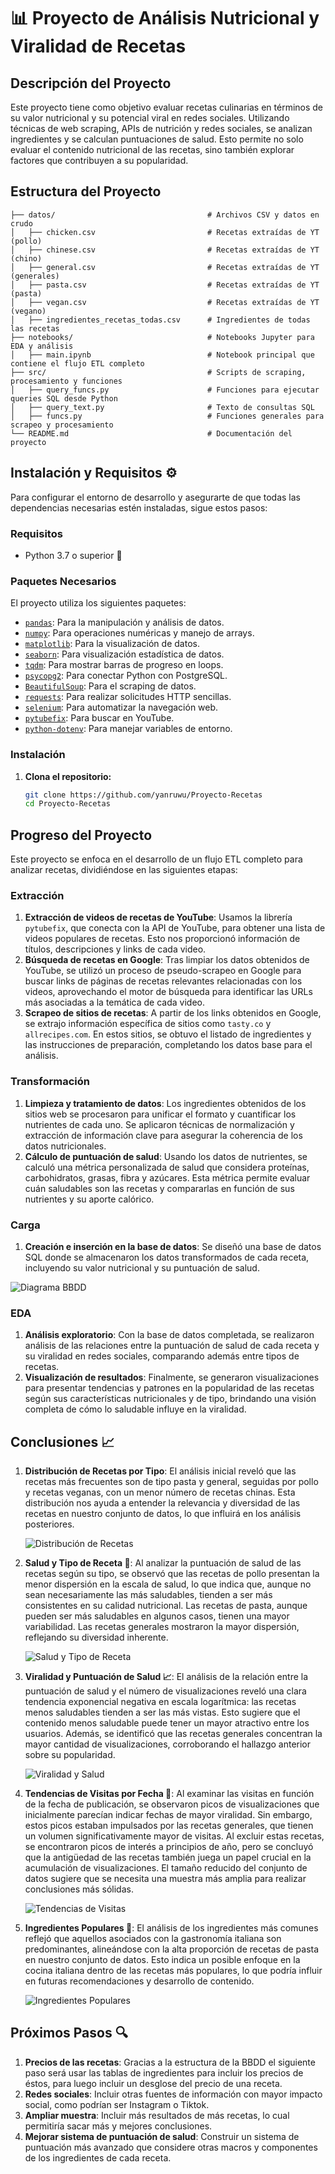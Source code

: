 # 📊 Proyecto de Análisis Nutricional y Viralidad de Recetas

## Descripción del Proyecto
Este proyecto tiene como objetivo evaluar recetas culinarias en términos de su valor nutricional y su potencial viral en redes sociales. Utilizando técnicas de web scraping, APIs de nutrición y redes sociales, se analizan ingredientes y se calculan puntuaciones de salud. Esto permite no solo evaluar el contenido nutricional de las recetas, sino también explorar factores que contribuyen a su popularidad.

## Estructura del Proyecto
```
├── datos/                                  # Archivos CSV y datos en crudo
│   ├── chicken.csv                         # Recetas extraídas de YT (pollo)
│   ├── chinese.csv                         # Recetas extraídas de YT (chino)
│   ├── general.csv                         # Recetas extraídas de YT (generales)
│   ├── pasta.csv                           # Recetas extraídas de YT (pasta)
│   ├── vegan.csv                           # Recetas extraídas de YT (vegano)
│   ├── ingredientes_recetas_todas.csv      # Ingredientes de todas las recetas
├── notebooks/                              # Notebooks Jupyter para EDA y análisis
│   ├── main.ipynb                          # Notebook principal que contiene el flujo ETL completo
├── src/                                    # Scripts de scraping, procesamiento y funciones
│   ├── query_funcs.py                      # Funciones para ejecutar queries SQL desde Python
│   ├── query_text.py                       # Texto de consultas SQL
│   ├── funcs.py                            # Funciones generales para scrapeo y procesamiento
└── README.md                               # Documentación del proyecto
```
## Instalación y Requisitos ⚙️

Para configurar el entorno de desarrollo y asegurarte de que todas las dependencias necesarias estén instaladas, sigue estos pasos:

### Requisitos

- Python 3.7 o superior 🐍

### Paquetes Necesarios

El proyecto utiliza los siguientes paquetes:

- [`pandas`](https://pandas.pydata.org/pandas-docs/stable/): Para la manipulación y análisis de datos.
- [`numpy`](https://numpy.org/doc/stable/): Para operaciones numéricas y manejo de arrays.
- [`matplotlib`](https://matplotlib.org/stable/users/index.html): Para la visualización de datos.
- [`seaborn`](https://seaborn.pydata.org/): Para visualización estadística de datos.
- [`tqdm`](https://tqdm.github.io/): Para mostrar barras de progreso en loops.
- [`psycopg2`](https://www.psycopg.org/): Para conectar Python con PostgreSQL.
- [`BeautifulSoup`](https://www.crummy.com/software/BeautifulSoup/bs4/doc/): Para el scraping de datos.
- [`requests`](https://docs.python-requests.org/en/latest/): Para realizar solicitudes HTTP sencillas.
- [`selenium`](https://www.selenium.dev/): Para automatizar la navegación web.
- [`pytubefix`](https://github.com/yanruwu/pytubefix): Para buscar en YouTube.
- [`python-dotenv`](https://pypi.org/project/python-dotenv/): Para manejar variables de entorno.

### Instalación

1. **Clona el repositorio:**

   ```bash
   git clone https://github.com/yanruwu/Proyecto-Recetas
   cd Proyecto-Recetas
## Progreso del Proyecto
Este proyecto se enfoca en el desarrollo de un flujo ETL completo para analizar recetas, dividiéndose en las siguientes etapas:

### Extracción
1. **Extracción de videos de recetas de YouTube**: Usamos la librería `pytubefix`, que conecta con la API de YouTube, para obtener una lista de videos populares de recetas. Esto nos proporcionó información de títulos, descripciones y links de cada video.
2. **Búsqueda de recetas en Google**: Tras limpiar los datos obtenidos de YouTube, se utilizó un proceso de pseudo-scrapeo en Google para buscar links de páginas de recetas relevantes relacionadas con los videos, aprovechando el motor de búsqueda para identificar las URLs más asociadas a la temática de cada video.
3. **Scrapeo de sitios de recetas**: A partir de los links obtenidos en Google, se extrajo información específica de sitios como `tasty.co` y `allrecipes.com`. En estos sitios, se obtuvo el listado de ingredientes y las instrucciones de preparación, completando los datos base para el análisis.

### Transformación
1. **Limpieza y tratamiento de datos**: Los ingredientes obtenidos de los sitios web se procesaron para unificar el formato y cuantificar los nutrientes de cada uno. Se aplicaron técnicas de normalización y extracción de información clave para asegurar la coherencia de los datos nutricionales.
2. **Cálculo de puntuación de salud**: Usando los datos de nutrientes, se calculó una métrica personalizada de salud que considera proteínas, carbohidratos, grasas, fibra y azúcares. Esta métrica permite evaluar cuán saludables son las recetas y compararlas en función de sus nutrientes y su aporte calórico.

### Carga
1. **Creación e inserción en la base de datos**: Se diseñó una base de datos SQL donde se almacenaron los datos transformados de cada receta, incluyendo su valor nutricional y su puntuación de salud.

![Diagrama BBDD](img/diagrama_ddbb.png)

### EDA
1. **Análisis exploratorio**: Con la base de datos completada, se realizaron análisis de las relaciones entre la puntuación de salud de cada receta y su viralidad en redes sociales, comparando además entre tipos de recetas.
2. **Visualización de resultados**: Finalmente, se generaron visualizaciones para presentar tendencias y patrones en la popularidad de las recetas según sus características nutricionales y de tipo, brindando una visión completa de cómo lo saludable influye en la viralidad.

## Conclusiones 📈

1. **Distribución de Recetas por Tipo**: El análisis inicial reveló que las recetas más frecuentes son de tipo pasta y general, seguidas por pollo y recetas veganas, con un menor número de recetas chinas. Esta distribución nos ayuda a entender la relevancia y diversidad de las recetas en nuestro conjunto de datos, lo que influirá en los análisis posteriores.

   ![Distribución de Recetas](img\distribucion_tipos.png)

2. **Salud y Tipo de Receta 🥗**: Al analizar la puntuación de salud de las recetas según su tipo, se observó que las recetas de pollo presentan la menor dispersión en la escala de salud, lo que indica que, aunque no sean necesariamente las más saludables, tienden a ser más consistentes en su calidad nutricional. Las recetas de pasta, aunque pueden ser más saludables en algunos casos, tienen una mayor variabilidad. Las recetas generales mostraron la mayor dispersión, reflejando su diversidad inherente.

   ![Salud y Tipo de Receta](img\salud_tipo.png)

3. **Viralidad y Puntuación de Salud 📈**: El análisis de la relación entre la puntuación de salud y el número de visualizaciones reveló una clara tendencia exponencial negativa en escala logarítmica: las recetas menos saludables tienden a ser las más vistas. Esto sugiere que el contenido menos saludable puede tener un mayor atractivo entre los usuarios. Además, se identificó que las recetas generales concentran la mayor cantidad de visualizaciones, corroborando el hallazgo anterior sobre su popularidad.

   ![Viralidad y Salud](img\visitas_puntuacion.png)

4. **Tendencias de Visitas por Fecha 📅**: Al examinar las visitas en función de la fecha de publicación, se observaron picos de visualizaciones que inicialmente parecían indicar fechas de mayor viralidad. Sin embargo, estos picos estaban impulsados por las recetas generales, que tienen un volumen significativamente mayor de visitas. Al excluir estas recetas, se encontraron picos de interés a principios de año, pero se concluyó que la antigüedad de las recetas también juega un papel crucial en la acumulación de visualizaciones. El tamaño reducido del conjunto de datos sugiere que se necesita una muestra más amplia para realizar conclusiones más sólidas.

   ![Tendencias de Visitas](img\visitas_fecha.png)

5. **Ingredientes Populares 🍝**: El análisis de los ingredientes más comunes reflejó que aquellos asociados con la gastronomía italiana son predominantes, alineándose con la alta proporción de recetas de pasta en nuestro conjunto de datos. Esto indica un posible enfoque en la cocina italiana dentro de las recetas más populares, lo que podría influir en futuras recomendaciones y desarrollo de contenido.

   ![Ingredientes Populares](img\ingrediente_conteo.png)



## Próximos Pasos 🔍
1. **Precios de las recetas**: Gracias a la estructura de la BBDD el siguiente paso será usar las tablas de ingredientes para incluir los precios de éstos, para luego incluir un desglose del precio de una receta.
2. **Redes sociales**: Incluir otras fuentes de información con mayor impacto social, como podrían ser Instagram o Tiktok.
3. **Ampliar muestra**: Incluir más resultados de más recetas, lo cual permitiría sacar más y mejores conclusiones.
4. **Mejorar sistema de puntuación de salud**: Construir un sistema de puntuación más avanzado que considere otras macros y componentes de los ingredientes de cada receta.

